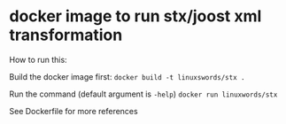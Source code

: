 # docker image to run stx/joost xml transformation


How to run this:

Build the docker image first:
`docker build -t linuxswords/stx .`

Run the command (default argument is `-help`)
`docker run linuxwords/stx`

See Dockerfile for more references
